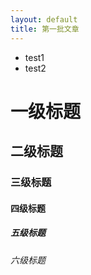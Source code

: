 ```yaml
---
layout: default
title: 第一批文章
---
```



- test1
- test2

# 一级标题
## 二级标题
### 三级标题
#### 四级标题
##### 五级标题
###### 六级标题 
